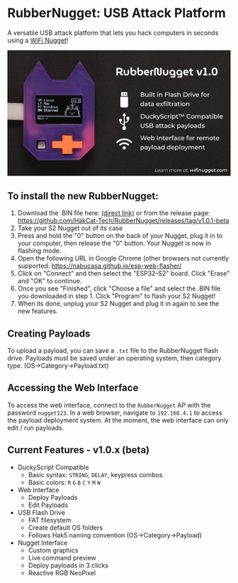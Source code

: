 # RubberNugget: USB Attack Platform
A versatile USB attack platform that lets you hack computers in seconds using a [WiFi Nugget](https://wifinugget.com)!  

<img src="images/RubberNugget-Features.png" width="700" />


## To install the new RubberNugget:
1.	Download the .BIN file here: [(direct link)](https://github.com/HakCat-Tech/RubberNugget/releases/download/v1.0-beta/v1.0-beta-RubberNugget.bin) or from the release page: https://github.com/HakCat-Tech/RubberNugget/releases/tag/v1.0.1-beta
2.	Take your S2 Nugget out of its case
3.	Press and hold the "0" button on the back of your Nugget, plug it in to your computer, then release the "0" button. Your Nugget is now in flashing mode.
4.	Open the following URL in Google Chrome (other browsers not currently supported: https://nabucasa.github.io/esp-web-flasher/
5.	Click on "Connect" and then select the "ESP32-S2" board. Click "Erase" and "OK" to continue.
6.	Once you see "Finished", click "Choose a file" and select the .BIN file you downloaded in step 1. Click "Program" to flash your S2 Nugget!
7.	When its done, unplug your S2 Nugget and plug it in again to see the new features. 

## Creating Payloads
To upload a payload, you can save a `.txt` file to the RubberNugget flash drive.  Payloads must be saved under an operating system, then category type. (OS->Category->Payload.txt)

## Accessing the Web Interface
To access the web interface, connect to the `RubberNugget` AP with the password `nugget123`.  In a web browser, navigate to `192.168.4.1` to access the payload deployment system.  At the moment, the web interface can only edit / run payloads.

## Current Features - v1.0.x (beta)

- DuckyScript Compatible
    - Basic syntax: `STRING`, `DELAY`, keypress combos
    - Basic colors: `R` `G` `B` `C` `Y` `M` `W`
- Web Interface 
    - Deploy Payloads
    - Edit Payloads
- USB Flash Drive
    - FAT filesystem
    - Create default OS folders
    - Follows Hak5 naming convention (OS->Category->Payload)
- Nugget Interface
    - Custom graphics
    - Live command preview
    - Deploy payloads in 3 clicks
    - Reactive RGB NeoPixel
